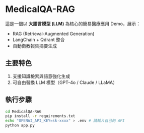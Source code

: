 # MedicalQA-RAG

這是一個以 **大語言模型 (LLM)** 為核心的簡易醫療應用 Demo，展示：
- RAG (Retrieval-Augmented Generation)
- LangChain + Qdrant 整合
- 自動衛教報告摘要生成

## 主要特色
1. 支援知識檢索與語意強化生成
2. 可自由替換 LLM 模型（GPT-4o / Claude / LLaMA）


## 執行步驟
```bash
cd MedicalQA-RAG
pip install -r requirements.txt
echo "OPENAI_API_KEY=sk-xxxx" > .env # 請輸入自己的 API
python app.py